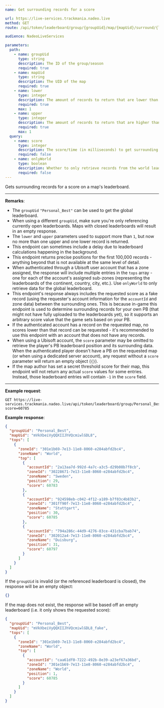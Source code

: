 ```yaml
---
name: Get surrounding records for a score

url: https://live-services.trackmania.nadeo.live
method: GET
route: /api/token/leaderboard/group/{groupUid}/map/{mapUid}/surround/{lower}/{upper}?score={score}&onlyWorld={onlyWorld}

audience: NadeoLiveServices

parameters:
  path:
    - name: groupUid
      type: string
      description: The ID of the group/season
      required: true
    - name: mapUid
      type: string
      description: The UID of the map
      required: true
    - name: lower
      type: integer
      description: The amount of records to return that are lower than the requested score
      required: true
      max: 1
    - name: upper
      type: integer
      description: The amount of records to return that are higher than the requested score
      required: true
      max: 1
  query:
    - name: score
      type: integer
      description: The score/time (in milliseconds) to get surrounding records for
      required: false
    - name: onlyWorld
      type: boolean
      description: Whether to only retrieve records from the world leaderboard
      required: false
---
```


Gets surrounding records for a score on a map's leaderboard.

---

**Remarks**:

- The `groupUid` `"Personal_Best"` can be used to get the global leaderboard.
- When using a different `groupUid`, make sure you're only referencing currently open leaderboards. Maps with closed leaderboards will result in an empty response.
- The `lower` and `upper` parameters used to support more than `1`, but now no more than one upper and one lower record is returned.
- This endpoint can sometimes include a delay due to leaderboard calculations happening in the background.
- This endpoint returns precise positions for the first 100,000 records - anything beyond that is not available at the same level of detail.
- When authenticated through a Ubisoft user account that has a zone assigned, the response will include multiple entries in the `tops` array - one for each of the account's assigned sub-zones (representing the leaderboards of the continent, country, city, etc.). Use `onlyWorld` to only retrieve data for the global leaderboard.
- This endpoint's response always includes the requested score as a fake record (using the requester's account information for the `accountId` and zone data) between the surrounding ones. This is because in-game this endpoint is used to determine surrounding records for your own PB (that might not have fully uploaded to the leaderboards yet), so it supports an arbitrary score value that the game sets based on your PB.
- If the authenticated account has a record on the requested map, no scores lower than that record can be requested - it's recommended to use this endpoint with an account that does not have any records.
- When using a Ubisoft account, the `score` parameter may be omitted to retrieve the player's PB leaderboard position and its surrounding data. When the authenticated player doesn't have a PB on the requested map (or when using a dedicated server account), any request without a `score` parameter will return an empty object (`{}`).
- If the map author has set a secret threshold score for their map, this endpoint will not return any actual `score` values for some entries. Instead, those leaderboard entries will contain `-1` in the `score` field.

---

**Example request**:

```plain
GET https://live-services.trackmania.nadeo.live/api/token/leaderboard/group/Personal_Best/map/mVkXbeiVyQQXIIJhVQcmiwlGDL8/surround/1/1?score=60785
```

**Example response**:

```json
{
  "groupUid": "Personal_Best",
  "mapUid": "mVkXbeiVyQQXIIJhVQcmiwlGDL8",
  "tops": [
    {
      "zoneId": "301e1b69-7e13-11e8-8060-e284abfd2bc4",
      "zoneName": "World",
      "top": [
        {
          "accountId": "2a13aa7d-992d-4a7c-a3c5-d29b08b7f8cb",
          "zoneId": "30228671-7e13-11e8-8060-e284abfd2bc4",
          "zoneName": "Sweden",
          "position": 29,
          "score": 60783
        },
        {
          "accountId": "924598eb-c042-4f12-a189-b7f03c4b83b2",
          "zoneId": "301ff90f-7e13-11e8-8060-e284abfd2bc4",
          "zoneName": "Stuttgart",
          "position": 30,
          "score": 60785
        },
        {
          "accountId": "794a286c-44d9-4276-83ce-431cba7bab74",
          "zoneId": "302012a4-7e13-11e8-8060-e284abfd2bc4",
          "zoneName": "Duisburg",
          "position": 31,
          "score": 60797
        }
      ]
    }
  ]
}
```

If the `groupUid` is invalid (or the referenced leaderboard is closed), the response will be an empty object:

```json
{}
```

If the map does not exist, the response will be based off an empty leaderboard (i.e. it only shows the requested score):

```json
{
  "groupUid": "Personal_Best",
  "mapUid": "mVkXbeiVyQQXIIJhVQcmiwlGDL8_fake",
  "tops": [
    {
      "zoneId": "301e1b69-7e13-11e8-8060-e284abfd2bc4",
      "zoneName": "World",
      "top": [
        {
          "accountId": "caa61df0-7222-492b-8e39-a23ef67a36bd",
          "zoneId": "301e1b69-7e13-11e8-8060-e284abfd2bc4",
          "zoneName": "World",
          "position": 1,
          "score": 60785
        }
      ]
    }
  ]
}
```
